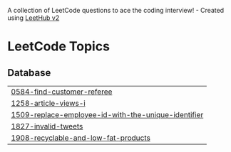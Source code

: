 A collection of LeetCode questions to ace the coding interview! - Created using [LeetHub v2](https://github.com/arunbhardwaj/LeetHub-2.0)
<!---LeetCode Topics Start-->
# LeetCode Topics
## Database
|  |
| ------- |
| [0584-find-customer-referee](https://github.com/nurullzzz/LeetCode/tree/master/0584-find-customer-referee) |
| [1258-article-views-i](https://github.com/nurullzzz/LeetCode/tree/master/1258-article-views-i) |
| [1509-replace-employee-id-with-the-unique-identifier](https://github.com/nurullzzz/LeetCode/tree/master/1509-replace-employee-id-with-the-unique-identifier) |
| [1827-invalid-tweets](https://github.com/nurullzzz/LeetCode/tree/master/1827-invalid-tweets) |
| [1908-recyclable-and-low-fat-products](https://github.com/nurullzzz/LeetCode/tree/master/1908-recyclable-and-low-fat-products) |
<!---LeetCode Topics End-->